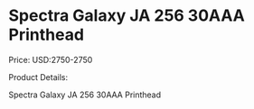 # Spectra Galaxy JA 256 30AAA Printhead

Price: USD:2750-2750

Product Details:

Spectra Galaxy JA 256 30AAA Printhead